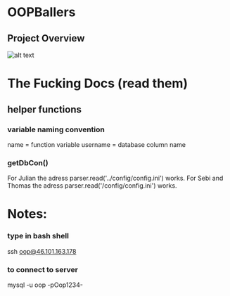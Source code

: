 # OOPBallers
## Project Overview
![alt text](https://github.com/SebastianKuhn/OOPBallers/blob/master/README/OOPBallers_Cropped.PNG)

# The Fucking Docs (read them)
## helper functions
### variable naming convention
name = function variable
username = database column name
### getDbCon()
For Julian the adress parser.read('../config/config.ini') works. 
For Sebi and Thomas the adress parser.read('/config/config.ini') works.





# Notes:
### type in bash shell
ssh oop@46.101.163.178
### to connect to server
mysql -u oop -pOop1234-
